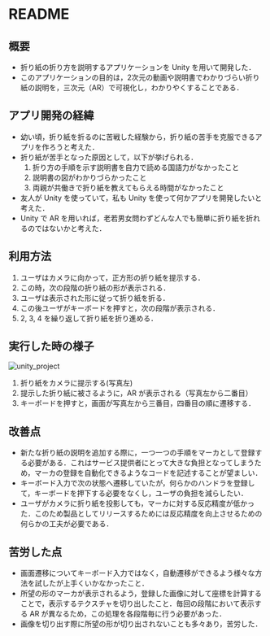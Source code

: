 # README

## 概要
- 折り紙の折り方を説明するアプリケーションを Unity を用いて開発した．
- このアプリケーションの目的は，2次元の動画や説明書でわかりづらい折り紙の説明を，三次元（AR）で可視化し，わかりやくすることである．

## アプリ開発の経緯
- 幼い頃，折り紙を折るのに苦戦した経験から，折り紙の苦手を克服できるアプリを作ろうと考えた．
- 折り紙が苦手となった原因として，以下が挙げられる．
    1. 折り方の手順を示す説明書を自力で読める国語力がなかったこと
    2. 説明書の図がわかりづらかったこと
    3. 両親が共働きで折り紙を教えてもらえる時間がなかったこと
- 友人が Unity を使っていて，私も Unity を使って何かアプリを開発したいと考えた．
- Unity で AR を用いれば，老若男女問わずどんな人でも簡単に折り紙を折れるのではないかと考えた．

## 利用方法
1. ユーザはカメラに向かって，正方形の折り紙を提示する．
2. この時，次の段階の折り紙の形が表示される．
3. ユーザは表示された形に従って折り紙を折る．
4. この後ユーザがキーボードを押すと，次の段階が表示される．
5. 2, 3, 4 を繰り返して折り紙を折り進める．

## 実行した時の様子
![unity_project](https://github.com/Nanana22mm/myportfolio/assets/126635893/6b717ff7-c506-49b2-9de2-56b97d5a612f)
1. 折り紙をカメラに提示する(写真左)
2. 提示した折り紙に被さるように，AR が表示される（写真左から二番目）
3. キーボードを押すと，画面が写真左から三番目，四番目の順に遷移する．

## 改善点
- 新たな折り紙の説明を追加する際に，一つ一つの手順をマーカとして登録する必要がある．これはサービス提供者にとって大きな負担となってしまうため，マーカの登録を自動化できるようなコードを記述することが望ましい．
- キーボード入力で次の状態へ遷移していたが，何らかのハンドラを登録して，キーボードを押下する必要をなくし，ユーザの負担を減らしたい．
- ユーザがカメラに折り紙を投影しても，マーカに対する反応精度が低かった．このため製品としてリリースするためには反応精度を向上させるための何らかの工夫が必要である．

## 苦労した点
- 画面遷移についてキーボード入力ではなく，自動遷移ができるよう様々な方法を試したが上手くいかなかったこと．
- 所望の形のマーカが表示されるよう，登録した画像に対して座標を計算することで，表示するテクスチャを切り出したこと．毎回の段階において表示する AR が異なるため，この処理を各段階毎に行う必要があった．
- 画像を切り出す際に所望の形が切り出されないことも多々あり，苦労した．